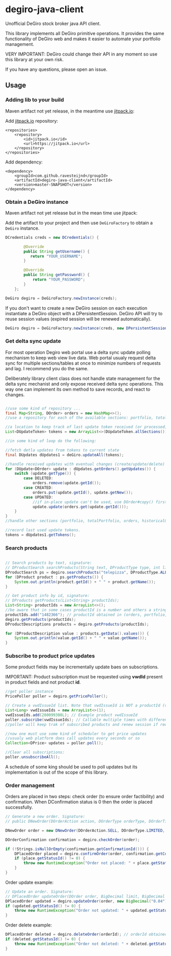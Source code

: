 # degiro-java-client

Unofficial DeGiro stock broker java API client.

This library implements all DeGiro primitive operations. It provides the same functionality of DeGiro web and makes it easier to automate your portfolio management. 

VERY IMPORTANT: DeGiro could change their API in any moment so use this library at your own risk.

If you have any questions, please open an issue.

## Usage

### Adding lib to your build

Maven artifact not yet release, in the meantime use [jitpack.io](https://jitpack.io/):

Add [jitpack.io](https://jitpack.io/) repository:
```
<repositories>
    <repository>
        <id>jitpack.io</id>
        <url>https://jitpack.io</url>
    </repository>
</repositories>
```

Add dependency:
```
<dependency>
    <groupId>com.github.ravesteijnd</groupId>
    <artifactId>degiro-java-client</artifactId>
    <version>master-SNAPSHOT</version>
</dependency>
```

### Obtain a DeGiro instance

Maven artifact not yet release but in the mean time use jitpack:

Add the artifact to your project and then use ```DeGiroFactory``` to obtain a ```DeGiro``` instance.

```java
DCredentials creds = new DCredentials() {

        @Override
        public String getUsername() {
           return "YOUR_USERNAME";
        }

        @Override
        public String getPassword() {
            return "YOUR_PASSWORD";
        }
    };

DeGiro degiro = DeGiroFactory.newInstance(creds);
```
If you don't want to create a new DeGiro session on each execution instantiate a DeGiro object with a DPersistentSession. DeGiro API will try to reuse session values (expired session will be renewed automatically).

```java
DeGiro degiro = DeGiroFactory.newInstance(creds, new DPersistentSession("/path/to/session.json"));
```

### Get delta sync update 
For most operation Degiro web portal use a delta sync update polling mechanism to keep web view live data. 
Web portal usualy request delta sync for multiple sections/tables at once to minimize numbers of requests and lag. 
I recommend you do the same.

Deliberately library client class does not handle state management for the delta sync mechanist and only expose received delta sync operations.
This way one can implement its own method to save records, and react to changes.


````java

//use some kind of repository ...
final Map<String, DOrder> orders = new HashMap<>();
//use a repository for each of the available sections: portfolio, totalPortfolio, orders, historicalOrders, transactions, alerts, cashFunds;

//a location to keep track of last update token received (or processed)
List<DUpdateToken> tokens = new ArrayList<>(DUpdateToken.allSections());

//in some kind of loop do the following:

//fetch detla updates from tokens to current state 
final DUpdates dUpdates1 = deGiro.updateAll(tokens);

//handle received updates with eventual changes (create/update/delete) 
for (DUpdate<DOrder> update : dUpdates.getOrders().getUpdates()) {
    switch (update.getType()) {
        case DELETED:
            orders.remove(update.getId());
        case CREATED:
            orders.put(update.getId(), update.getNew());
        case UPDATED:
            //if in-place update can't be used, use DOrder#copy() first to apply updates on object copy
            update.update(orders.get(update.getId()));
    }
}
//handle other sections (portfolio, totalPortfolio, orders, historicalOrders, transactions, alerts, cashFunds) the same way

//record last used update tokens.
tokens = dUpdates1.getTokens();

````

### Search products

```java

// Search products by text, signature:
// DProductSearch searchProducts(String text, DProductType type, int limit, int offset);
DProductSearch ps = degiro.searchProducts("telepizza", DProductType.ALL, 10, 0);
for (DProduct product : ps.getProducts()) {
    System.out.println(product.getId() + " " + product.getName());
}

// Get product info by id, signature:
// DProducts getProducts(List<String> productIds);
List<String> productIds = new ArrayList<>();
//be aware that in some cases productId is a number and others a string. You can safly convert number to String for this request
productIds.add("1482366"); // productId obtained in (orders, portfolio, transactions, searchProducts....)
degiro.getProducts(productIds);
DProductDescriptions products = degiro.getProducts(productIds);

for (DProductDescription value : products.getData().values()) {
    System.out.println(value.getId() + " " + value.getName());
}

```

### Subscribe to product price updates
Some product fields may be incrementally update baes on subscriptions. 

IMPORTANT: Product subscription must be requested using **vwdId** present in product fields and not  product **id**.

```java
//get poller instance
PricePoller poller = degiro.getPricePoller();

// Create a vwdIssueId list. Note that vwdIssueId is NOT a productId (vwdIssueId is a DProduct field).
List<Long> vwdIssueIds = new ArrayList<>(1);
vwdIssueIds.add(280099308L); // Example product vwdIssueId
poller.subscribe(vwdIssueIds); // Callable multiple times with different products. 
//poller will keep trak of subscribed products and renew session if requiered

//now one must use some kind of scheduler to get price updates
//usualy web platform does call updates every seconds or so
Collection<DPrice> updates = poller.poll();

//Clear all subscriptions:
poller.unsubscribeAll();
```

A schedule of some king should be used to poll updates but its implementation is out of the scope
of this library.

### Order management
Orders are placed in two steps: check order (to ensure order factibility) and confirmation. When DConfirmation status is 0 then the order is placed successfully.


```java
// Generate a new order. Signature:
// public DNewOrder(DOrderAction action, DOrderType orderType, DOrderTime timeType, long productId, long size, BigDecimal limitPrice, BigDecimal stopPrice)

DNewOrder order = new DNewOrder(DOrderAction.SELL, DOrderType.LIMITED, DOrderTime.DAY, 1482366, 20, new BigDecimal("4.5"), null);

DOrderConfirmation confirmation = degiro.checkOrder(order);

if (!Strings.isNullOrEmpty(confirmation.getConfirmationId())) {
    DPlacedOrder placed = degiro.confirmOrder(order, confirmation.getConfirmationId());
    if (place.getStatusId() != 0) {
        throw new RuntimeException("Order not placed: " + place.getStatusText());
    }
}
```
Order update example:

```java
// Update an order. Signature:
// DPlacedOrder updateOrder(DOrder order, BigDecimal limit, BigDecimal stop);
DPlacedOrder updated = degiro.updateOrder(order, new BigDecimal("0.04"), null); // obtained in getOrders()
if (updated.getStatusId() != 0) {
    throw new RuntimeException("Order not updated: " + updated.getStatusText());
}
```


Order delete example:

```java
DPlacedOrder deleted = degiro.deleteOrder(orderId); // orderId obtained in getOrders() 
if (deleted.getStatusId() != 0) {
    throw new RuntimeException("Order not deleted: " + deleted.getStatusText());
}
```
